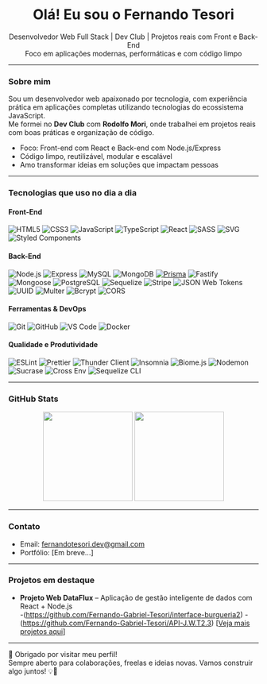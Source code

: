 <h1 align="center">Olá! Eu sou o Fernando Tesori </h1>

<p align="center">
  Desenvolvedor Web Full Stack | Dev Club | Projetos reais com Front e Back-End<br/>
  Foco em aplicações modernas, performáticas e com código limpo
</p>

---

### Sobre mim

Sou um desenvolvedor web apaixonado por tecnologia, com experiência prática em aplicações completas utilizando tecnologias do ecossistema JavaScript.  
Me formei no **Dev Club** com **Rodolfo Mori**, onde trabalhei em projetos reais com boas práticas e organização de código.

-  Foco: Front-end com React e Back-end com Node.js/Express
-  Código limpo, reutilizável, modular e escalável
-  Amo transformar ideias em soluções que impactam pessoas

---

###  Tecnologias que uso no dia a dia

#### Front-End
![HTML5](https://img.shields.io/badge/HTML5-E34F26?style=for-the-badge&logo=html5&logoColor=white)
![CSS3](https://img.shields.io/badge/CSS3-1572B6?style=for-the-badge&logo=css3&logoColor=white)
![JavaScript](https://img.shields.io/badge/JavaScript-F7DF1E?style=for-the-badge&logo=javascript&logoColor=black)
![TypeScript](https://img.shields.io/badge/TypeScript-3178C6?style=for-the-badge&logo=typescript&logoColor=white)
![React](https://img.shields.io/badge/React-20232A?style=for-the-badge&logo=react&logoColor=61DAFB)
![SASS](https://img.shields.io/badge/SASS-CC6699?style=for-the-badge&logo=sass&logoColor=white)
![SVG](https://img.shields.io/badge/SVG-FFB13B?style=for-the-badge&logo=svg&logoColor=black)
![Styled Components](https://img.shields.io/badge/Styled_Components-DB7093?style=for-the-badge&logo=styled-components&logoColor=white)


#### Back-End
![Node.js](https://img.shields.io/badge/Node.js-339933?style=for-the-badge&logo=nodedotjs&logoColor=white)
![Express](https://img.shields.io/badge/Express.js-000000?style=for-the-badge&logo=express&logoColor=white)
![MySQL](https://img.shields.io/badge/MySQL-00758F?style=for-the-badge&logo=mysql&logoColor=white)
![MongoDB](https://img.shields.io/badge/MongoDB-47A248?style=for-the-badge&logo=mongodb&logoColor=white)
[![Prisma](https://img.shields.io/badge/Prisma-2D3748?style=for-the-badge&logo=prisma&logoColor=white)](https://www.prisma.io/)
![Fastify](https://img.shields.io/badge/-Fastify-000000?logo=fastify&logoColor=white)
![Mongoose](https://img.shields.io/badge/Mongoose-880000?style=for-the-badge&logo=mongoose&logoColor=white)
![PostgreSQL](https://img.shields.io/badge/PostgreSQL-4169E1?style=for-the-badge&logo=postgresql&logoColor=white)
![Sequelize](https://img.shields.io/badge/Sequelize-52B0E7?style=for-the-badge&logo=sequelize&logoColor=white)
![Stripe](https://img.shields.io/badge/Stripe-635BFF?style=for-the-badge&logo=stripe&logoColor=white)
![JSON Web Tokens](https://img.shields.io/badge/JWT-000000?style=for-the-badge&logo=jsonwebtokens&logoColor=white)
![UUID](https://img.shields.io/badge/UUID-4B32C3?style=for-the-badge&logo=uuid&logoColor=white)
![Multer](https://img.shields.io/badge/Multer-2D3748?style=for-the-badge&logo=multer&logoColor=white)
![Bcrypt](https://img.shields.io/badge/Bcrypt-1A1A1A?style=for-the-badge&logo=key&logoColor=white)
![CORS](https://img.shields.io/badge/CORS-00599C?style=for-the-badge&logo=web&logoColor=white)


#### Ferramentas & DevOps
![Git](https://img.shields.io/badge/Git-F05032?style=for-the-badge&logo=git&logoColor=white)
![GitHub](https://img.shields.io/badge/GitHub-181717?style=for-the-badge&logo=github&logoColor=white)
![VS Code](https://img.shields.io/badge/VS_Code-007ACC?style=for-the-badge&logo=visual-studio-code&logoColor=white)
![Docker](https://img.shields.io/badge/Docker-2496ED?style=for-the-badge&logo=docker&logoColor=white)

#### Qualidade e Produtividade
![ESLint](https://img.shields.io/badge/ESLint-4B32C3?style=for-the-badge&logo=eslint&logoColor=white)
![Prettier](https://img.shields.io/badge/Prettier-F7B93E?style=for-the-badge&logo=prettier&logoColor=black)
![Thunder Client](https://img.shields.io/badge/Thunder_Client-0F4C81?style=for-the-badge&logo=thunderclient&logoColor=white)
![Insomnia](https://img.shields.io/badge/Insomnia-4000BF?style=for-the-badge&logo=insomnia&logoColor=white)
![Biome.js](https://img.shields.io/badge/Biome.js-FF6F61?style=for-the-badge&logo=biome&logoColor=white)
![Nodemon](https://img.shields.io/badge/Nodemon-76D04B?style=for-the-badge&logo=nodemon&logoColor=white)
![Sucrase](https://img.shields.io/badge/Sucrase-F7DF1E?style=for-the-badge&logo=javascript&logoColor=black)
![Cross Env](https://img.shields.io/badge/Cross--Env-008000?style=for-the-badge&logo=envoyproxy&logoColor=white)
![Sequelize CLI](https://img.shields.io/badge/Sequelize--CLI-3993DD?style=for-the-badge&logo=terminal&logoColor=white)



---

###  GitHub Stats

<div align="center">
  <img height="180em" src="https://github-readme-stats.vercel.app/api?username=Fernando-Gabriel-Tesori&show_icons=true&theme=react&hide_border=false&include_all_commits=true&count_private=true"/>
  <img height="180em" src="https://github-readme-stats.vercel.app/api/top-langs/?username=Fernando-Gabriel-Tesori&layout=compact&theme=react&hide_border=false"/>
</div>

---

###  Contato

- Email: [fernandotesori.dev@gmail.com](mailto:fernandotesori.dev@gmail.com)
- Portfólio: [Em breve...]

---

###  Projetos em destaque
- **Projeto Web DataFlux** – Aplicação de gestão inteligente de dados com React + Node.js  
 -(https://github.com/Fernando-Gabriel-Tesori/interface-burgueria2)
 -(https://github.com/Fernando-Gabriel-Tesori/API-J.W.T2.3)
  [[Veja mais projetos aqui](https://github.com/Fernando-Gabriel-Tesori?tab=repositories)]
---

🔗 Obrigado por visitar meu perfil!  
Sempre aberto para colaborações, freelas e ideias novas. Vamos construir algo juntos! 💡🚀


